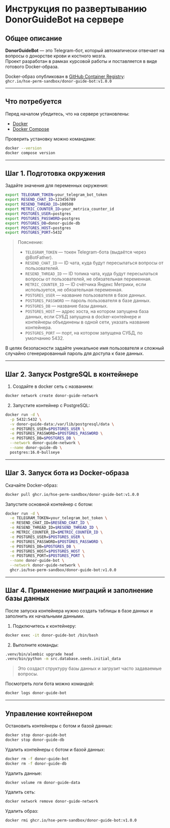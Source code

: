 #  Инструкция по развертыванию DonorGuideBot на сервере

##  Общее описание

**DonorGuideBot** — это Telegram-бот, который автоматически отвечает на вопросы о донорстве крови и костного мозга.  
Проект разработан в рамках курсовой работы и поставляется в виде готового Docker-образа.

Docker-образ опубликован в [GitHub Container Registry](https://github.com/hse-perm-sandbox/donor-guide-bot/pkgs/container/donor-guide-bot):  
`ghcr.io/hse-perm-sandbox/donor-guide-bot:v1.0.0`

---

## Что потребуется

Перед началом убедитесь, что на сервере установлены:

- [Docker](https://docs.docker.com/get-docker/)
- [Docker Compose](https://docs.docker.com/compose/)

Проверить установку можно командами:

```bash
docker --version
docker compose version
```

---

## Шаг 1. Подготовка окружения

Задайте значения для переменных окружения:

```bash
export TELEGRAM_TOKEN=your_telegram_bot_token
export RESEND_CHAT_ID=123456789
export RESEND_THREAD_ID=100500
export METRIC_COUNTER_ID=your_metrica_counter_id
export POSTGRES_USER=postgres
export POSTGRES_PASSWORD=postgres
export POSTGRES_DB=donor-guide-db
export POSTGRES_HOST=postgres
export POSTGRES_PORT=5432
```

>  Пояснение:
> - `TELEGRAM_TOKEN` — токен Telegram-бота (выдаётся через @BotFather).
> - `RESEND_CHAT_ID` — ID чата, куда будут пересылаться вопросы от пользователей.
> - `RESEND_THREAD_ID` — ID топика чата, куда будут пересылаться вопросы от пользователей, не обязательная переменная.
> - `METRIC_COUNTER_ID` — ID счётчика Яндекс Метрики, если используется, не обязательная переменная.
> - `POSTGRES_USER` — название пользователя в базе данных.
> - `POSTGRES_PASSWORD` — пароль пользователя в базе данных.
> - `POSTGRES_DB` — название базы данных.
> - `POSTGRES_HOST` — адрес хоста, на котором запущена база данных, если СУБД запущена в docker-контейнере и контейнеры объединены в одной сети, указать название контейнера.
> - `POSTGRES_PORT` — порт, на котором запущена СУБД, по умолчанию 5432.

В целях безопасности задайте уникальное имя пользователя и сложный случайно сгенерированный пароль для доступа к базе данных.

---

##  Шаг 2. Запуск PostgreSQL в контейнере

1. Создайте в docker сеть с названием:

```bash
docker network create donor-guide-network
```

2. Запустите контейнер с PostgreSQL:

```bash
docker run -d \
  -p 5432:5432 \
  -v donor-guide-data:/var/lib/postgresql/data \
  -e POSTGRES_USER=$POSTGRES_USER \
  -e POSTGRES_PASSWORD=$POSTGRES_PASSWORD \
  -e POSTGRES_DB=$POSTGRES_DB \
  --network donor-guide-network \
  --name donor-guide-db \
  postgres:16.0-bullseye
```
---

## Шаг 3. Запуск бота из Docker-образа

Скачайте Docker-образ:

```bash
docker pull ghcr.io/hse-perm-sandbox/donor-guide-bot:v1.0.0
```

Запустите основной контейнер с ботом:

```bash
docker run -d \
  -e TELEGRAM_TOKEN=your_telegram_bot_token \
  -e RESEND_CHAT_ID=$RESEND_CHAT_ID \
  -e RESEND_THREAD_ID=$RESEND_THREAD_ID \
  -e METRIC_COUNTER_ID=$METRIC_COUNTER_ID \
  -e POSTGRES_USER=$POSTGRES_USER \
  -e POSTGRES_PASSWORD=$POSTGRES_PASSWORD \
  -e POSTGRES_DB=$POSTGRES_DB \
  -e POSTGRES_HOST=$POSTGRES_HOST \
  -e POSTGRES_PORT=$POSTGRES_PORT \
  --name donor-guide-bot \
  --network donor-guide-network \
  ghcr.io/hse-perm-sandbox/donor-guide-bot:v1.0.0
```
---

##  Шаг 4. Применение миграций и заполнение базы данных

После запуска контейнера нужно создать таблицы в базе данных и заполнить их начальными данными.

1. Подключитесь к контейнеру:

```bash
docker exec -it donor-guide-bot /bin/bash
```

2. Выполните команды:

```bash
.venv/bin/alembic upgrade head
.venv/bin/python -m src.database.seeds.initial_data
```

> Это создаст структуру базы данных и загрузит часто задаваемые вопросы.

Посмотреть логи бота можно командой:

```bash
docker logs donor-guide-bot
```
---

## Управление контейнером

Остановить контейнеры с ботом и базой данных:

```bash
docker stop donor-guide-bot
docker stop donor-guide-db
```

Удалить контейнеры с ботом и базой данных:

```bash
docker rm -f donor-guide-bot
docker rm -f donor-guide-db
```

Удалить данные:

```bash
docker volume rm donor-guide-data
```

Удалить сеть:

```bash
docker network remove donor-guide-network
```

Удалить образ:

```bash
docker rmi ghcr.io/hse-perm-sandbox/donor-guide-bot:v1.0.0
```